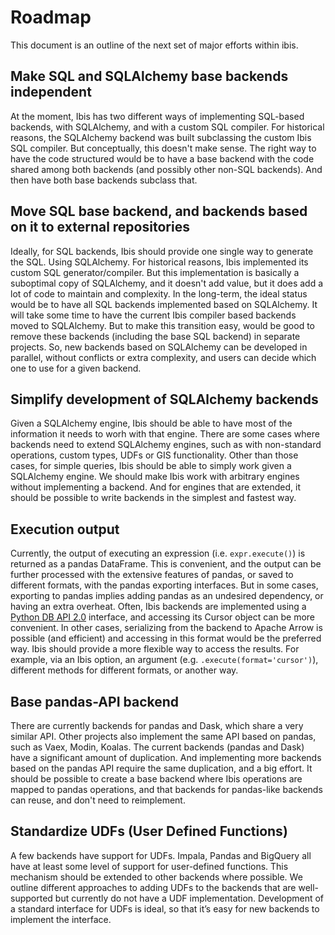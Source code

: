# Roadmap

This document is an outline of the next set of major efforts within ibis.

## Make SQL and SQLAlchemy base backends independent

At the moment, Ibis has two different ways of implementing SQL-based backends,
with SQLAlchemy, and with a custom SQL compiler. For historical reasons, the
SQLAlchemy backend was built subclassing the custom Ibis SQL compiler. But
conceptually, this doesn't make sense. The right way to have the code structured
would be to have a base backend with the code shared among both backends (and
possibly other non-SQL backends). And then have both base backends subclass that.

## Move SQL base backend, and backends based on it to external repositories

Ideally, for SQL backends, Ibis should provide one single way to generate the
SQL. Using SQLAlchemy. For historical reasons, Ibis implemented its custom
SQL generator/compiler. But this implementation is basically a suboptimal copy
of SQLAlchemy, and it doesn't add value, but it does add a lot of code to
maintain and complexity. In the long-term, the ideal status would be to have
all SQL backends implemented based on SQLAlchemy. It will take some time
to have the current Ibis compiler based backends moved to SQLAlchemy. But to
make this transition easy, would be good to remove these backends (including
the base SQL backend) in separate projects. So, new backends based on SQLAlchemy
can be developed in parallel, without conflicts or extra complexity, and
users can decide which one to use for a given backend.

## Simplify development of SQLAlchemy backends

Given a SQLAlchemy engine, Ibis should be able to have most of the information
it needs to worh with that engine. There are some cases where backends need to
extend SQLAlchemy engines, such as with non-standard operations, custom types,
UDFs or GIS functionality. Other than those cases, for simple queries, Ibis
should be able to simply work given a SQLAlchemy engine. We should make Ibis
work with arbitrary engines without implementing a backend. And for engines
that are extended, it should be possible to write backends in the simplest and
fastest way.

## Execution output

Currently, the output of executing an expression (i.e. `expr.execute()`) is
returned as a pandas DataFrame. This is convenient, and the output can
be further processed with the extensive features of pandas, or saved to
different formats, with the pandas exporting interfaces. But in some cases,
exporting to pandas implies adding pandas as an undesired dependency, or
having an extra overheat. Often, Ibis backends are implemented using a
[Python DB API 2.0](https://www.python.org/dev/peps/pep-0249/) interface,
and accessing its Cursor object can be more convenient. In other cases,
serializing from the backend to Apache Arrow is possible (and efficient)
and accessing in this format would be the preferred way. Ibis should provide
a more flexible way to access the results. For example, via an Ibis option,
an argument (e.g. `.execute(format='cursor')`), different methods for
different formats, or another way.

## Base pandas-API backend

There are currently backends for pandas and Dask, which share a very similar
API. Other projects also implement the same API based on pandas, such as
Vaex, Modin, Koalas. The current backends (pandas and Dask) have a significant
amount of duplication. And implementing more backends based on the pandas API
require the same duplication, and a big effort. It should be possible to
create a base backend where Ibis operations are mapped to pandas operations,
and that backends for pandas-like backends can reuse, and don't need to
reimplement.

## Standardize UDFs (User Defined Functions)

A few backends have support for UDFs. Impala, Pandas and BigQuery all have at
least some level of support for user-defined functions. This mechanism should
be extended to other backends where possible. We outline different approaches
to adding UDFs to the backends that are well-supported but currently do not
have a UDF implementation. Development of a standard interface for UDFs is
ideal, so that it’s easy for new backends to implement the interface.
